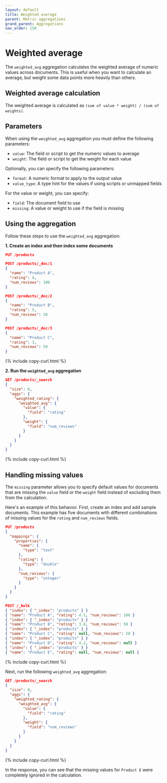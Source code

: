 ```yaml
---
layout: default
title: Weighted average
parent: Metric aggregations
grand_parent: Aggregations
nav_order: 150
---
```


# Weighted average

The `weighted_avg` aggregation calculates the weighted average of numeric values across documents. This is useful when you want to calculate an average, but weight some data points more heavily than others.

## Weighted average calculation

The weighted average is calculated as `(sum of value * weight) / (sum of weights)`.

## Parameters

When using the `weighted_avg` aggregation you must define the following parameters:

- `value`: The field or script to get the numeric values to average
- `weight`: The field or script to get the weight for each value

Optionally, you can specify the following parameters:

- `format`: A numeric format to apply to the output value
- `value_type`: A type hint for the values if using scripts or unmapped fields

For the value or weight, you can specify:

- `field`: The document field to use
- `missing`: A value or weight to use if the field is missing


## Using the aggregation

Follow these steps to use the `weighted_avg` aggregation:

**1. Create an index and then index some documents**

```json
PUT /products

POST /products/_doc/1
{
  "name": "Product A",
  "rating": 4,
  "num_reviews": 100
}

POST /products/_doc/2
{
  "name": "Product B",
  "rating": 5,
  "num_reviews": 20
}

POST /products/_doc/3
{
  "name": "Product C",
  "rating": 3,
  "num_reviews": 50
}
```
{% include copy-curl.html %}

**2. Run the `weighted_avg` aggregation**

```json
GET /products/_search
{
  "size": 0,
  "aggs": {
    "weighted_rating": {
      "weighted_avg": {
        "value": {
          "field": "rating"
        },
        "weight": {
          "field": "num_reviews"
        }
      }
    }
  }
}
```
{% include copy-curl.html %}

## Handling missing values

The `missing` parameter allows you to specify default values for documents that are missing the `value` field or the `weight` field instead of excluding them from the calculation.

Here's an example of this behavior. First, create an index and add sample documents. This example has five documents with different combinations of missing values for the `rating` and `num_reviews` fields. 

```json
PUT /products
{
  "mappings": {
    "properties": {
      "name": {
        "type": "text"
      },
      "rating": {
        "type": "double"
      },
      "num_reviews": {
        "type": "integer"
      }
    }
  }
}

POST /_bulk
{ "index": { "_index": "products" } }
{ "name": "Product A", "rating": 4.5, "num_reviews": 100 }
{ "index": { "_index": "products" } }
{ "name": "Product B", "rating": 3.8, "num_reviews": 50 }
{ "index": { "_index": "products" } }
{ "name": "Product C", "rating": null, "num_reviews": 20 }
{ "index": { "_index": "products" } }
{ "name": "Product D", "rating": 4.2, "num_reviews": null }
{ "index": { "_index": "products" } }
{ "name": "Product E", "rating": null, "num_reviews": null }
```
{% include copy-curl.html %}

Next, run the following `weighted_avg` aggregation:

```json
GET /products/_search
{
  "size": 0,
  "aggs": {
    "weighted_rating": {
      "weighted_avg": {
        "value": {
          "field": "rating"
        },
        "weight": {
          "field": "num_reviews"
        }
      }
    }
  }
}
```
{% include copy-curl.html %}

In the response, you can see that the missing values for `Product E` were completely ignored in the calculation. 
